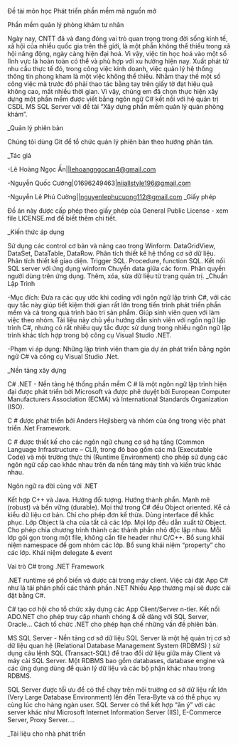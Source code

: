 Đề tài môn học Phát triển phần mềm mã nguồn mở

Phần mềm quản lý phòng khám tư nhân

Ngày nay, CNTT đã và đang đóng vai trò quan trọng trong đời sống kinh tế, xã hội của nhiều quốc gia trên thế giới, là một phần không thể thiếu trong xã hội năng động, ngày càng hiện đại hoá. Vì vậy, việc tin học hoá vào một số lĩnh vực là hoàn toàn có thể và phù hợp với xu hướng hiện nay. Xuất phát từ nhu cầu thực tế đó, trong công việc kinh doanh, việc quản lý hệ thống thông tin phong kham là một việc không thể thiếu. Nhằm thay thế một số công việc mà trước đó phải thao tác bằng tay trên giấy tờ đạt hiệu quả không cao, mất nhiều thời gian. Vì vậy, chúng em đã chọn thực hiện xây dựng một phần mềm được viết bằng ngôn ngữ C# kết nối với hệ quản trị CSDL MS SQL Server với đề tài “Xây dựng phần mềm quản lý quán phòng khám”.

_Quản lý phiên bản

Chúng tôi dùng Git để tổ chức quản lý phiên bản theo hướng phân tán.

_Tác giả

-Lê Hoàng Ngọc Ấn||lehoangngocan4@gmail.com

-Nguyễn Quốc Cường|01696249463|niiallstyle196@gmail.com

-Nguyễn Lê Phú Cường||nguyenlephucuong112@gmail.com 
_Giấy phép

Đồ án này được cấp phép theo giấy phép của General Public License - xem file LICENSE.md để biết thêm chi tiết.

_Kiến thức áp dụng

Sử dụng các control cơ bản và nâng cao trong Winform.
DataGridView, DataSet, DataTable, DataRow.
Phân tích thiết kế hệ thống cơ sở dữ liệu.
Phân tích thiết kế giao diện.
Trigger SQL.
Procedure, function SQL.
Kết nối SQL server với ứng dụng winform
Chuyển data giữa các form.
Phân quyền người dùng trên ứng dụng.
Thêm, xóa, sửa dữ liệu từ trang quản trị.
_Chuẩn Lập Trình

-Mục đích: Đưa ra các quy ước khi coding với ngôn ngữ lập trình C#, với các quy tắc này giúp tiết kiệm thời gian rất lớn trong tiến trình phát triển phần mềm và cả trong quá trình bảo trì sản phẩm. Giúp sinh viên quen với làm việc theo nhóm. Tài liệu này chủ yếu hướng dẫn sinh viên với ngôn ngữ lập trình C#, nhưng có rất nhiều quy tắc được sử dụng trong nhiều ngôn ngữ lập trình khác tích hợp trong bộ công cụ Visual Studio .NET.

-Phạm vi áp dụng: Những lập trình viên tham gia dự án phát triển bằng ngôn ngữ C# và công cụ Visual Studio .Net.

_Nền tảng xây dựng

C# .NET - Nền tảng hệ thống phần mềm
C # là một ngôn ngữ lập trình hiện đại được phát triển bởi Microsoft và được phê duyệt bởi European Computer Manufacturers Association (ECMA) và International Standards Organization (ISO).

C # được phát triển bởi Anders Hejlsberg và nhóm của ông trong việc phát triển .Net Framework.

C # được thiết kế cho các ngôn ngữ chung cơ sở hạ tầng (Common Language Infrastructure – CLI), trong đó bao gồm các mã (Executable Code) và môi trường thực thi (Runtime Environment) cho phép sử dụng các ngôn ngữ cấp cao khác nhau trên đa nền tảng máy tính và kiến trúc khác nhau.

Ngôn ngữ ra đời cùng với .NET

Kết hợp C++ và Java. Hướng đối tượng. Hướng thành phần. Mạnh mẽ (robust) và bền vững (durable). Mọi thứ trong C# đều Object oriented. Kể cả kiểu dữ liệu cơ bản. Chỉ cho phép đơn kế thừa. Dùng interface để khắc phục. Lớp Object là cha của tất cả các lớp. Mọi lớp đều dẫn xuất từ Object. Cho phép chia chương trình thành các thành phần nhỏ độc lập nhau. Mỗi lớp gói gọn trong một file, không cần file header như C/C++. Bổ sung khái niệm namespace để gom nhóm các lớp. Bổ sung khái niệm “property” cho các lớp. Khái niệm delegate & event

Vai trò C# trong .NET Framework

.NET runtime sẽ phổ biến và được cài trong máy client. Việc cài đặt App C# như là tái phân phối các thành phần .NET Nhiều App thương mại sẽ được cài đặt bằng C#.

C# tạo cơ hội cho tổ chức xây dựng các App Client/Server n-tier. Kết nối ADO.NET cho phép truy cập nhanh chóng & dễ dàng với SQL Server, Oracle… Cách tổ chức .NET cho phép hạn chế những vấn đề phiên bản.

MS SQL Server - Nền tảng cơ sở dữ liệu
SQL Server là một hệ quản trị cơ sở dữ liệu quan hệ (Relational Database Management System (RDBMS) ) sử dụng câu lệnh SQL (Transact-SQL) để trao đổi dữ liệu giữa máy Client và máy cài SQL Server. Một RDBMS bao gồm databases, database engine và các ứng dụng dùng để quản lý dữ liệu và các bộ phận khác nhau trong RDBMS.

SQL Server được tối ưu để có thể chạy trên môi trường cơ sở dữ liệu rất lớn (Very Large Database Environment) lên đến Tera-Byte và có thể phục vụ cùng lúc cho hàng ngàn user. SQL Server có thể kết hợp “ăn ý” với các server khác như Microsoft Internet Information Server (IIS), E-Commerce Server, Proxy Server….

_Tài liệu cho nhà phát triển
